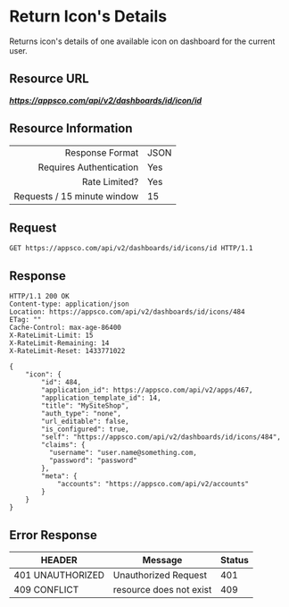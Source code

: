 # Return Icon's Details

Returns icon's details of one available icon on dashboard for the current user.

## Resource URL

___https://appsco.com/api/v2/dashboards/id/icon/id___

## Resource Information

|                               |               |
|------------------------------:|---------------|
|Response Format                |JSON           |
|Requires Authentication        |Yes            |
|Rate Limited?                  |Yes            |
|Requests / 15 minute window    |15             |


## Request

```.http
GET https://appsco.com/api/v2/dashboards/id/icons/id HTTP/1.1
```

## Response

```.http
HTTP/1.1 200 OK
Content-type: application/json
Location: https://appsco.com/api/v2/dashboards/id/icons/484
ETag: ""
Cache-Control: max-age-86400
X-RateLimit-Limit: 15
X-RateLimit-Remaining: 14
X-RateLimit-Reset: 1433771022

{
    "icon": {
        "id": 484,
        "application_id": https://appsco.com/api/v2/apps/467,
        "application_template_id": 14,
        "title": "MySiteShop",
        "auth_type": "none",
        "url_editable": false,
        "is_configured": true,
        "self": "https://appsco.com/api/v2/dashboards/id/icons/484",
        "claims": {
          "username": "user.name@something.com,
          "password": "password"
        },
        "meta": {
            "accounts": "https://appsco.com/api/v2/accounts"
        }
    }
}

```
## Error Response

|HEADER                         |Message                        |Status         |
|-------------------------------|-------------------------------|---------------|
|401 UNAUTHORIZED               |Unauthorized Request           |401            |
|409 CONFLICT                   |resource does not exist        |409            |